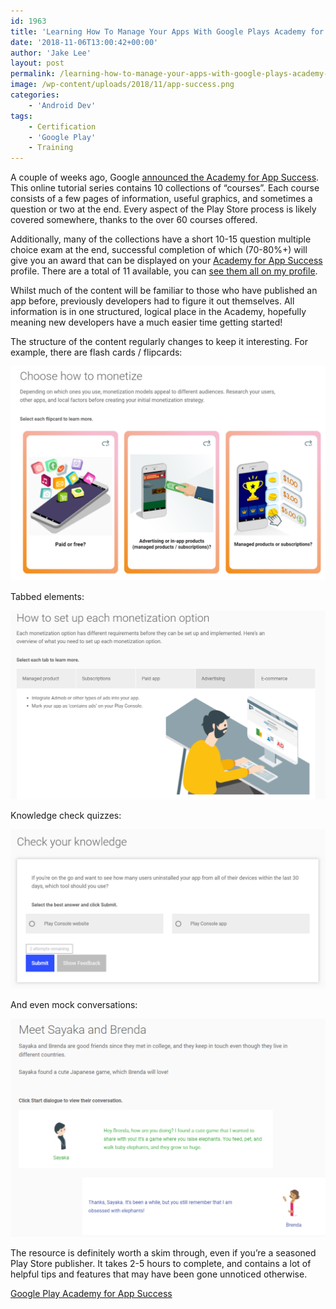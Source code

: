 ```yaml
---
id: 1963
title: 'Learning How To Manage Your Apps With Google Plays Academy for App Success'
date: '2018-11-06T13:00:42+00:00'
author: 'Jake Lee'
layout: post
permalink: /learning-how-to-manage-your-apps-with-google-plays-academy-for-app-success/
image: /wp-content/uploads/2018/11/app-success.png
categories:
    - 'Android Dev'
tags:
    - Certification
    - 'Google Play'
    - Training
---
```


A couple of weeks ago, Google [announced the Academy for App Success](https://android-developers.googleblog.com/2018/10/free-training-for-android-developers.html). This online tutorial series contains 10 collections of “courses”. Each course consists of a few pages of information, useful graphics, and sometimes a question or two at the end. Every aspect of the Play Store process is likely covered somewhere, thanks to the over 60 courses offered.

Additionally, many of the collections have a short 10-15 question multiple choice exam at the end, successful completion of which (70-80%+) will give you an award that can be displayed on your [Academy for App Success](https://developer.android.com/google-play/academy/) profile. There are a total of 11 available, you can [see them all on my profile](https://playacademy.exceedlms.com/profiles/jakele5b5c601).

Whilst much of the content will be familiar to those who have published an app before, previously developers had to figure it out themselves. All information is in one structured, logical place in the Academy, hopefully meaning new developers have a much easier time getting started!

The structure of the content regularly changes to keep it interesting. For example, there are flash cards / flipcards:

[![](/wp-content/uploads/2018/11/monetize.png)](/wp-content/uploads/2018/11/monetize.png)

Tabbed elements:

[![](/wp-content/uploads/2018/11/monetize2.png)](/wp-content/uploads/2018/11/monetize2.png)

Knowledge check quizzes:

[![](/wp-content/uploads/2018/11/quizzes.png)](/wp-content/uploads/2018/11/quizzes.png)

And even mock conversations:

[![](/wp-content/uploads/2018/11/conversation.png)](/wp-content/uploads/2018/11/conversation.png)

The resource is definitely worth a skim through, even if you’re a seasoned Play Store publisher. It takes 2-5 hours to complete, and contains a lot of helpful tips and features that may have been gone unnoticed otherwise.

[Google Play Academy for App Success](https://developer.android.com/google-play/academy/)